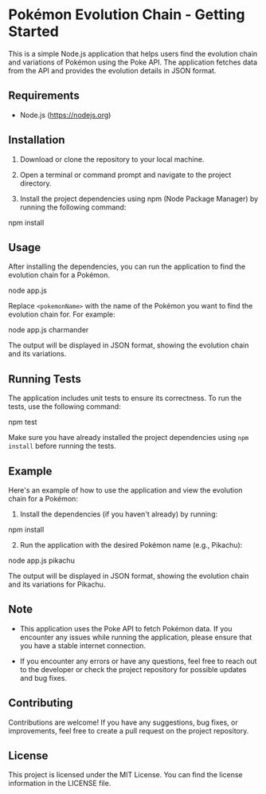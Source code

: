 # Pokémon Evolution Chain - Getting Started

This is a simple Node.js application that helps users find the evolution chain and variations of Pokémon using the Poke API. The application fetches data from the API and provides the evolution details in JSON format.

## Requirements

- Node.js (https://nodejs.org)

## Installation

1. Download or clone the repository to your local machine.

2. Open a terminal or command prompt and navigate to the project directory.

3. Install the project dependencies using npm (Node Package Manager) by running the following command:

npm install

## Usage

After installing the dependencies, you can run the application to find the evolution chain for a Pokémon.

node app.js <pokemonName>

Replace `<pokemonName>` with the name of the Pokémon you want to find the evolution chain for. For example:

node app.js charmander

The output will be displayed in JSON format, showing the evolution chain and its variations.

## Running Tests

The application includes unit tests to ensure its correctness. To run the tests, use the following command:

npm test

Make sure you have already installed the project dependencies using `npm install` before running the tests.

## Example

Here's an example of how to use the application and view the evolution chain for a Pokémon:

1. Install the dependencies (if you haven't already) by running:

npm install

2. Run the application with the desired Pokémon name (e.g., Pikachu):

node app.js pikachu

The output will be displayed in JSON format, showing the evolution chain and its variations for Pikachu.

## Note

- This application uses the Poke API to fetch Pokémon data. If you encounter any issues while running the application, please ensure that you have a stable internet connection.

- If you encounter any errors or have any questions, feel free to reach out to the developer or check the project repository for possible updates and bug fixes.

## Contributing

Contributions are welcome! If you have any suggestions, bug fixes, or improvements, feel free to create a pull request on the project repository.

## License

This project is licensed under the MIT License. You can find the license information in the LICENSE file.
